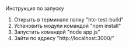 Инструкция по запуску

1. Открыть в терминале папку "htc-test-build"
2. Установить модули командой "npm install"
3. Запустить командой "node app.js"
4. Зайти по адресу "http://localhost:3000/"
